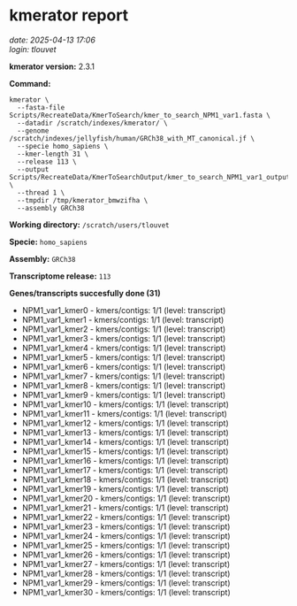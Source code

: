 # kmerator report
*date: 2025-04-13 17:06*  
*login: tlouvet*

**kmerator version:** 2.3.1

**Command:**

```
kmerator \
  --fasta-file Scripts/RecreateData/KmerToSearch/kmer_to_search_NPM1_var1.fasta \
  --datadir /scratch/indexes/kmerator/ \
  --genome /scratch/indexes/jellyfish/human/GRCh38_with_MT_canonical.jf \
  --specie homo_sapiens \
  --kmer-length 31 \
  --release 113 \
  --output Scripts/RecreateData/KmerToSearchOutput/kmer_to_search_NPM1_var1_output \
  --thread 1 \
  --tmpdir /tmp/kmerator_bmwzifha \
  --assembly GRCh38
```

**Working directory:** `/scratch/users/tlouvet`

**Specie:** `homo_sapiens`

**Assembly:** `GRCh38`

**Transcriptome release:** `113`

**Genes/transcripts succesfully done (31)**

- NPM1_var1_kmer0 - kmers/contigs: 1/1 (level: transcript)
- NPM1_var1_kmer1 - kmers/contigs: 1/1 (level: transcript)
- NPM1_var1_kmer2 - kmers/contigs: 1/1 (level: transcript)
- NPM1_var1_kmer3 - kmers/contigs: 1/1 (level: transcript)
- NPM1_var1_kmer4 - kmers/contigs: 1/1 (level: transcript)
- NPM1_var1_kmer5 - kmers/contigs: 1/1 (level: transcript)
- NPM1_var1_kmer6 - kmers/contigs: 1/1 (level: transcript)
- NPM1_var1_kmer7 - kmers/contigs: 1/1 (level: transcript)
- NPM1_var1_kmer8 - kmers/contigs: 1/1 (level: transcript)
- NPM1_var1_kmer9 - kmers/contigs: 1/1 (level: transcript)
- NPM1_var1_kmer10 - kmers/contigs: 1/1 (level: transcript)
- NPM1_var1_kmer11 - kmers/contigs: 1/1 (level: transcript)
- NPM1_var1_kmer12 - kmers/contigs: 1/1 (level: transcript)
- NPM1_var1_kmer13 - kmers/contigs: 1/1 (level: transcript)
- NPM1_var1_kmer14 - kmers/contigs: 1/1 (level: transcript)
- NPM1_var1_kmer15 - kmers/contigs: 1/1 (level: transcript)
- NPM1_var1_kmer16 - kmers/contigs: 1/1 (level: transcript)
- NPM1_var1_kmer17 - kmers/contigs: 1/1 (level: transcript)
- NPM1_var1_kmer18 - kmers/contigs: 1/1 (level: transcript)
- NPM1_var1_kmer19 - kmers/contigs: 1/1 (level: transcript)
- NPM1_var1_kmer20 - kmers/contigs: 1/1 (level: transcript)
- NPM1_var1_kmer21 - kmers/contigs: 1/1 (level: transcript)
- NPM1_var1_kmer22 - kmers/contigs: 1/1 (level: transcript)
- NPM1_var1_kmer23 - kmers/contigs: 1/1 (level: transcript)
- NPM1_var1_kmer24 - kmers/contigs: 1/1 (level: transcript)
- NPM1_var1_kmer25 - kmers/contigs: 1/1 (level: transcript)
- NPM1_var1_kmer26 - kmers/contigs: 1/1 (level: transcript)
- NPM1_var1_kmer27 - kmers/contigs: 1/1 (level: transcript)
- NPM1_var1_kmer28 - kmers/contigs: 1/1 (level: transcript)
- NPM1_var1_kmer29 - kmers/contigs: 1/1 (level: transcript)
- NPM1_var1_kmer30 - kmers/contigs: 1/1 (level: transcript)
